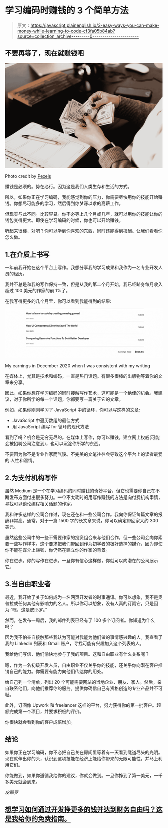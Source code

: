 # 学习编码时赚钱的 3 个简单方法

> 原文：<https://javascript.plainenglish.io/3-easy-ways-you-can-make-money-while-learning-to-code-cf3fa05b84ab?source=collection_archive---------0----------------------->

## 不要再等了，现在就赚钱吧

![](img/36f609fa5bca265994870e2785037f1c.png)

Photo credit by [Pexels](https://www.pexels.com/de-de/foto/frau-schreibtisch-notizbuch-tisch-4475524/)

赚钱是必须的。势在必行。因为这是我们人类生存和生活的方式。

所以，如果你正在学习编码，我能感觉到你的压力，你需要尽快用你的技能开始赚钱。你想尽可能多的学习，然后得到你梦寐以求的高薪工作。

但现实与此不同。比较容易。你不必等上几个月或几年，就可以用你的技能让你的钱包变得更大。即使在学习编码的时候，你也可以开始赚钱。

听起来很棒，对吧？你可以学到你喜欢的东西，同时还能得到报酬。让我们看看你怎么做。

## 1.在介质上书写

一年前我开始在这个平台上写作。我想分享我的学习成果和我作为一名专业开发人员的经历。

我并不总是和我的写作保持一致，但是从我的第二个月开始，我已经跻身每月收入超过 100 美元的作家的前 1%了。

在我写得更多的几个月里，你可以看到我能得到的结果:

![](img/aa7b80ce0664fa56a0c00f4c3b4d936a.png)

My earnings in December 2020 when I was consistent with my writing

在媒体上，尤其是技术和编码，一直是热门话题。有很多很棒的出版物等着你的文章来分享。

因此，如果你想在学习编码的同时接触写作艺术，这可能是一个绝佳的机会。我建议，对于你所学的每一个话题，你都要写一篇关于它的文章。

例如，如果你刚刚学习了 JavaScript 中的循环，你可以写这样的文章:

*   JavaScript 中遍历数组的最佳方式
*   用 JavaScript 编写 for 循环的现代方法

看到了吗？机会是无穷无尽的。在媒体上写作，你可以赚钱，建立网上权威(可能会被招聘公司注意到)，也可以沉淀你所学的东西。

不要因为你不是专业作家而气馁。不完美的文笔往往会导致这个平台上的读者最爱的:人性和温情。

## 2.为支付机构写作

虽然 Medium 是一个在学习编码的同时赚钱的奇妙平台，但它也需要你自己在不断发布方面付出很多努力。一个不太耗时的用写作赚钱的方法是向付费机构申请，寻找可以谈论编程相关话题的作家。

我和许多这样的公司合作过，现在还在和一些公司合作。我向你保证每篇文章的报酬非常高。通常，对于一篇 1500 字的长文章来说，你可以确定带回家大约 300 美元。

虽然这些公司中的一些不需要作家的投资组合来与他们合作，但一些公司会向你索要一些写作样本。这个要求把我们带回到作为初学者的极好选择的媒介，因为即使你不能在媒介上赚钱，你仍然在建立你的作家的背景。

你在进步。你的写作在进步。一旦你有信心这样做，你就可以向潜在的公司展示它。

## 3.当自由职业者

最近，我开始了关于如何成为一名网页开发者的时事通讯。你可以想象，我不是奥普拉或任何其他有影响力的名人。所以你可以想象，没有人真的订阅它，只是因为:“嘿，这是皮耶罗。”

然而，在发布一周后，我的邮件列表已经有了 100 多个订阅者。你知道为什么吗？

因为我不怕亲自接触那些我认为可能对我能为他们做的事情感兴趣的人。我查看了我的 Linkedin 列表和 Gmail 账户，寻找可能有兴趣加入这个列表的人。

我给他们写信，他们愉快地参与了我的项目。这和自由职业有什么关系呢？

嗯，作为一名初级开发人员，自由职业不仅关乎你的技能，还关乎你向潜在客户推销自己的能力。你需要有能力向他们传达你的用处。

给自己列一个清单，列出 20 个可能需要网站的当地企业、朋友、家人。然后，亲自联系他们，向他们推荐你的服务。提供你确信自己有资格创造的专业产品并不可耻。

此外，订阅像 Upwork 和 freelancer 这样的平台，努力获得你的第一批客户。超额完成第一个项目，并要求积极的评价。

你很快就会看到你的客户成倍增加。

## 结论

如果你正在学习编码，你不必把自己关在房间里等着有一天看到隧道尽头的光明。现在就伸出你的头，认识到这项技能在经济上能给你带来的无限可能性，并马上利用它们。

你能做到，如果你遵循我给你的建议，你就会做到。一旦你挣到了第一美元，一千多美元就会到来。

*皮耶罗*

## [想学习如何通过开发挣更多的钱并达到财务自由吗？这是我给你的免费指南。](https://tinyurl.com/MoneyDev)